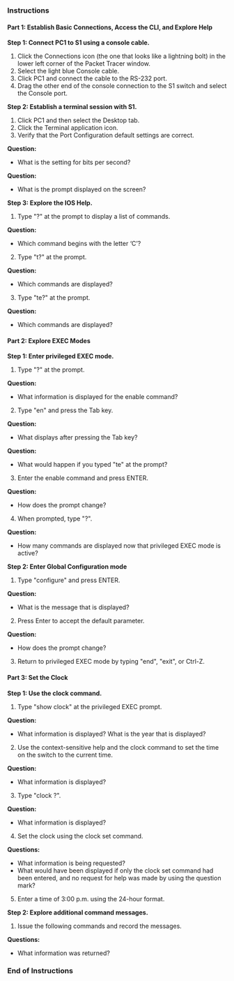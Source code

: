 ### Instructions

#### Part 1: Establish Basic Connections, Access the CLI, and Explore Help

**Step 1: Connect PC1 to S1 using a console cable.**
1. Click the Connections icon (the one that looks like a lightning bolt) in the lower left corner of the Packet Tracer window.
2. Select the light blue Console cable.
3. Click PC1 and connect the cable to the RS-232 port.
4. Drag the other end of the console connection to the S1 switch and select the Console port.

**Step 2: Establish a terminal session with S1.**
1. Click PC1 and then select the Desktop tab.
2. Click the Terminal application icon.
3. Verify that the Port Configuration default settings are correct.

**Question:**
- What is the setting for bits per second?

**Question:**
- What is the prompt displayed on the screen?

**Step 3: Explore the IOS Help.**
1. Type "?" at the prompt to display a list of commands.

**Question:**
- Which command begins with the letter ‘C’?

2. Type "t?" at the prompt.

**Question:**
- Which commands are displayed?

3. Type "te?" at the prompt.

**Question:**
- Which commands are displayed?

#### Part 2: Explore EXEC Modes

**Step 1: Enter privileged EXEC mode.**
1. Type "?" at the prompt.

**Question:**
- What information is displayed for the enable command?

2. Type "en" and press the Tab key.

**Question:**
- What displays after pressing the Tab key?

**Question:**
- What would happen if you typed "te<Tab>" at the prompt?

3. Enter the enable command and press ENTER.

**Question:**
- How does the prompt change?

4. When prompted, type "?".

**Question:**
- How many commands are displayed now that privileged EXEC mode is active?

**Step 2: Enter Global Configuration mode**
1. Type "configure" and press ENTER.

**Question:**
- What is the message that is displayed?

2. Press Enter to accept the default parameter.

**Question:**
- How does the prompt change?

3. Return to privileged EXEC mode by typing "end", "exit", or Ctrl-Z.

#### Part 3: Set the Clock

**Step 1: Use the clock command.**
1. Type "show clock" at the privileged EXEC prompt.

**Question:**
- What information is displayed? What is the year that is displayed?

2. Use the context-sensitive help and the clock command to set the time on the switch to the current time.

**Question:**
- What information is displayed?

3. Type "clock ?".

**Question:**
- What information is displayed?

4. Set the clock using the clock set command.

**Questions:**
- What information is being requested?
- What would have been displayed if only the clock set command had been entered, and no request for help was made by using the question mark?

5. Enter a time of 3:00 p.m. using the 24-hour format.

**Step 2: Explore additional command messages.**
1. Issue the following commands and record the messages.

**Questions:**
- What information was returned?

### End of Instructions
